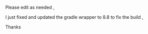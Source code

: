 Please edit as needed , 

I just fixed and updated the gradle wrapper to 8.8 to fix the build ,  

Thanks 
